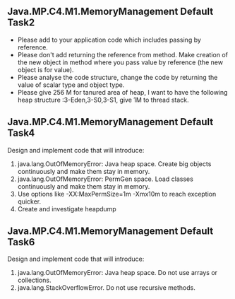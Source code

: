 ## Java.MP.C4.M1.MemoryManagement Default Task2	
- Please add to your application code which includes passing by reference.
- Please don't add returning the reference from method. 
  Make creation of the new object in method where you pass value by reference (the new object is for value). 
- Please analyse the code structure, change the code by returning the value of scalar type and object type. 
- Please give 256 M for tanured area of heap, I want to have the following heap structure :3-Eden,3-S0,3-S1, give 1M to thread stack.

## Java.MP.C4.M1.MemoryManagement Default Task4	
Design and implement code that will introduce:
1. java.lang.OutOfMemoryError: Java heap space. Create big objects continuously and make them stay in memory.
2. java.lang.OutOfMemoryError: PermGen space. Load classes continuously and make them stay in memory.
3. Use options like -XX:MaxPermSize=1m -Xmx10m to reach exception quicker.
4. Create and investigate heapdump

## Java.MP.C4.M1.MemoryManagement Default Task6	
Design and implement code that will introduce:
1. java.lang.OutOfMemoryError: Java heap space. Do not use arrays or collections.
2. java.lang.StackOverflowError. Do not use recursive methods.